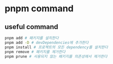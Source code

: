 # pnpm command

## useful command

```sh
pnpm add # 패키지를 설치한다
pnpm add -D # devDependencies에 추가한다
pnpm install # 프로젝트의 모든 dependency를 설치한다
pnpm remove # 패키지를 제거한다
pnpm prune # 사용되지 않는 패키지를 의존성에서 제거한다
```
